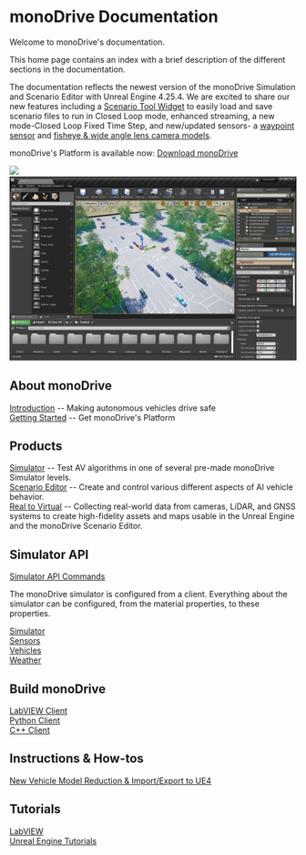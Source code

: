 # monoDrive Documentation

Welcome to monoDrive's documentation.

This home page contains an index with a brief description of the different sections in the documentation. 

The documentation reflects the newest version of the monoDrive Simulation and Scenario Editor with Unreal Engine 4.25.4. We are excited to share our new features including a [Scenario Tool Widget](scenario_editor/scenarios.md) to easily load and save scenario files to run in Closed Loop mode, enhanced streaming, a new mode-Closed Loop Fixed Time Step, and new/updated sensors- a [waypoint sensor]() and [fisheye & wide angle lens camera models]().

monoDrive's Platform is available now: [Download monoDrive](https://www.monodrive.io/register)

<div class="img_container">
    <img class='md_img' src="./imgs/monodrive_simulator.png"/>
    <div class="space"></div>
    <img class='md_img' src="./imgs/monodrive_scenario_editor.png"/>
</div>

## About monoDrive

[Introduction](intro_information.md) -- Making autonomous vehicles drive safe<br />
[Getting Started](Getting_Started.md) -- Get monoDrive's Platform

## Products

[Simulator](Simulator.md) -- Test AV algorithms in one of several pre-made monoDrive Simulator levels. <br />
[Scenario Editor](scenario_editor/scenarios.md) -- Create and control various different aspects of AI vehicle behavior.<br />
[Real to Virtual](r2v/about.md) -- Collecting real-world data from cameras, LiDAR, and GNSS systems to create high-fidelity assets and maps usable in the Unreal Engine and the monoDrive Scenario Editor.

## Simulator API

[Simulator API Commands](monoDrive_home/Simulator-Commands.md) <br />

The monoDrive simulator is configured from a client. Everything about the simulator can be configured, from the material properties, to these properties.

[Simulator](monoDrive_home/Simulator-Configuration.md) <br />
[Sensors](monoDrive_home/Common.md) <br />
[Vehicles](monoDrive_home/Vehicle-Configuration.md) <br />
[Weather](monoDrive_home/Weather.md)

## Build monoDrive

[LabVIEW Client](LV_client/quick_start/LabVIEW_client_quick_start.md) <br />
[Python Client](python_client/quick_start.md) <br />
[C++ Client](cpp_client/cpp_quick_start.md)


## Instructions & How-tos

<a href="https://docs.google.com/document/d/1CNKV6uH6LYNShUDCY0I2ScNnKuVzvCVtPHe4Pv_Hcs0/edit?usp=sharing" target="_blank">New Vehicle Model Reduction & Import/Export to UE4</a>

## Tutorials

[LabVIEW](LV_client/tutorials/Setup.md) <br />
[Unreal Engine Tutorials](unreal_tutorials/MayaWheels.md) <br />

